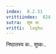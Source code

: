```yaml
---
index:  8.2.51
vrittiindex:  824
sutra:  शुषः कः
vritti:  laghu 
---
```


निष्ठातस्य कः.. शुष्कः..

